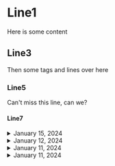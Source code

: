 # Line1
Here is some content
## Line3
Then some tags and lines over here
### Line5
Can't miss this line, can we?
#### Line7




<details>
<summary>January 15, 2024</summary>

# This is a file

## Let's do this

</details>




<details>
<summary>January 12, 2024</summary>

## today is 12th of December, and its a Friday.
We will be doing some development

<p>there are some task that need to be completed</p>

### End of todays task
We have no more task pending

</details>

<details>
<summary>January 11, 2024</summary>

Sixth iteration
This is the Sixth test file. Should be printed on the top but right above fifth iteration.
the below content should be pushed below, and todays date should be added on top
</details>


<details>
<summary>January 11, 2024</summary>

Fifth iteration
This is the fifth test file. Should be printed on the top
the below content should be pushed below, and todays date should be added on top
</details>
